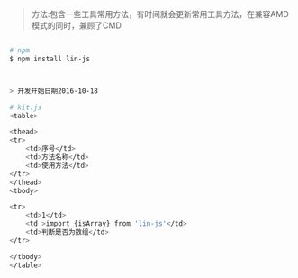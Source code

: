 

> 方法:包含一些工具常用方法，有时间就会更新常用工具方法，在兼容AMD模式的同时，兼顾了CMD

```bash

# npm
$ npm install lin-js



> 开发开始日期2016-10-18

# kit.js 
<table>

<thead>
<tr>
    <td>序号</td>
	<td>方法名称</td>
	<td>使用方法</td>
</tr>
</thead>
<tbody>

<tr>
    <td>1</td>
	<td >import {isArray} from 'lin-js'</td> 
	<td>判断是否为数组</td>
</tr>

</tbody>
</table>

